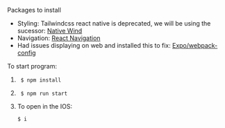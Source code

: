 Packages to install
- Styling: Tailwindcss react native is deprecated, we will be using the sucessor: [Native Wind](https://www.nativewind.dev/)
- Navigation: [React Navigation](https://reactnavigation.org/)
- Had issues displaying on web and installed this to fix: [Expo/webpack-config](https://www.npmjs.com/package/@expo/webpack-config)


To start program:
1. ```console
    $ npm install
    ```
3. ```console
    $ npm run start
    ```
1. To open in the IOS:
    ```console
    $ i
    ```